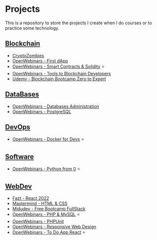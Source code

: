 # Projects

This is a repository to store the projects I create when I do courses or to practice some technology.

## [Blockchain](/Blockchain/)

- [CryptoZombies](/Blockchain/CryptoZombies/)
- [OpenWebinars - First dApp](/Blockchain/OpenWebinars%20-%20First%20dApp/)
- [OpenWebinars - Smart Contracts & Solidity](/Blockchain/OpenWebinars%20-%20Smart%20Contracts%20%26%20Solidity/) ⭐
- [OpenWebinars - Tools to Blockchain Developers](/Blockchain/OpenWebinars%20-%20Tools%20to%20Blockchain%20Developers/)
- [Udemy - Blockchain Bootcamp Zero to Expert](/Blockchain/Udemy%20-%20Blockchain%20Bootcamp%20Zero%20to%20Expert/)

## [DataBases](/DataBases/)

- [OpenWebinars - Databases Administration](/DataBases/OpenWebinars%20-%20Databases%20Administration/)
- [OpenWebinars - PostgreSQL](/DataBases/OpenWebinars%20-%20PostgreSQL/)

## [DevOps](/DevOps/)

- [OpenWebinars - Docker for Devs](/DevOps/OpenWebinars%20-%20Docker%20for%20Devs/) ⭐

## [Software](/Software/)

- [OpenWebinars - Python from 0](/Software/OpenWebinars%20-%20Python%20from%200/) ⭐

## [WebDev](/WebDev/)
- [Fazt - React 2022](/WebDev/Fazt%20-%20React%202022/)
- [Mastermind - HTML & CSS](/WebDev/Mastermind%20-%20HTML%20%26%20CSS/)
- [Midudev - Free Bootcamp FullStack](/WebDev/Midudev%20-%20Free%20Bootcamp%20FullStack/)
- [OpenWebinars - PHP & MySQL](/WebDev/OpenWebinars%20-%20PHP%20%26%20MySQL/) ⭐
- [OpenWebinars - PHPUnit](/WebDev/OpenWebinars%20-%20PHPUnit/)
- [OpenWebinars - Responsive Web Design](/WebDev/OpenWebinars%20-%20Responsive%20Web%20Design/)
- [OpenWebinars - To Do App React](/WebDev/OpenWebinars%20-%20To%20Do%20App%20React/) ⭐